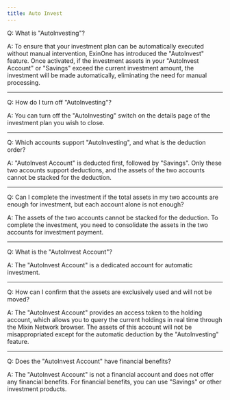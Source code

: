 ```yaml
---
title: Auto Invest
---
```


Q: What is "AutoInvesting"?

A: To ensure that your investment plan can be automatically executed without manual intervention, ExinOne has introduced the "AutoInvest" feature. Once activated, if the investment assets in your "AutoInvest Account" or "Savings" exceed the current investment amount, the investment will be made automatically, eliminating the need for manual processing.

---

Q: How do I turn off "AutoInvesting"?

A: You can turn off the "AutoInvesting" switch on the details page of the investment plan you wish to close.

---

Q: Which accounts support "AutoInvesting", and what is the deduction order?

A: "AutoInvest Account" is deducted first, followed by "Savings". Only these two accounts support deductions, and the assets of the two accounts cannot be stacked for the deduction.

---

Q: Can I complete the investment if the total assets in my two accounts are enough for investment, but each account alone is not enough?

A: The assets of the two accounts cannot be stacked for the deduction. To complete the investment, you need to consolidate the assets in the two accounts for investment payment.

---

Q: What is the "AutoInvest Account"?

A: The "AutoInvest Account" is a dedicated account for automatic investment.

---

Q: How can I confirm that the assets are exclusively used and will not be moved?

A: The "AutoInvest Account" provides an access token to the holding account, which allows you to query the current holdings in real time through the Mixin Network browser. The assets of this account will not be misappropriated except for the automatic deduction by the "AutoInvesting" feature.

---

Q: Does the "AutoInvest Account" have financial benefits?

A: The "AutoInvest Account" is not a financial account and does not offer any financial benefits. For financial benefits, you can use "Savings" or other investment products.